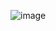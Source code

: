 ![image](https://user-images.githubusercontent.com/64613463/153502472-267796d8-3381-4897-952a-6d136d02fdf7.png)
